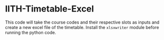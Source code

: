 # IITH-Timetable-Excel
This code will take the course codes and their respective slots as inputs and create a new excel file of the timetable.
Install the ```xlsxwriter``` module before running the python code.
